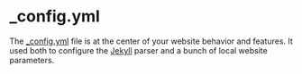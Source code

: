 _config.yml
===========

The [_config.yml][2] file is at the center of your website behavior and features. It used both to configure the [Jekyll][1] parser and a bunch of local website parameters.


 [1]: 	http://jekyllrb.com/docs/configuration/
 [2]:	https://github.com/celso/ghink/blob/gh-pages/_config.yml